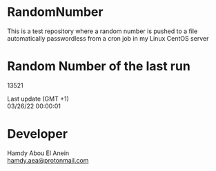 # RandomNumber    
This is a test repository where a random number is pushed to a file automatically passwordless from a cron job in my Linux CentOS server    
# Random Number of the last run   
13521
      
Last update (GMT +1)    
03/26/22 00:00:01
# Developer    
Hamdy Abou El Anein   
hamdy.aea@protonmail.com

